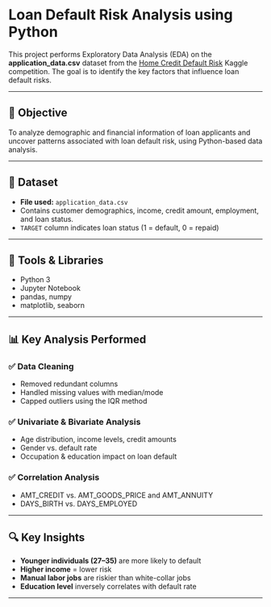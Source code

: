 # Loan Default Risk Analysis using Python

This project performs Exploratory Data Analysis (EDA) on the **application_data.csv** dataset from the [Home Credit Default Risk](https://www.kaggle.com/competitions/home-credit-default-risk) Kaggle competition. The goal is to identify the key factors that influence loan default risks.

---

## 🧠 Objective

To analyze demographic and financial information of loan applicants and uncover patterns associated with loan default risk, using Python-based data analysis.

---

## 📌 Dataset

- **File used:** `application_data.csv`
- Contains customer demographics, income, credit amount, employment, and loan status.
- `TARGET` column indicates loan status (1 = default, 0 = repaid)

---

## 🧰 Tools & Libraries

- Python 3
- Jupyter Notebook
- pandas, numpy
- matplotlib, seaborn

---

## 📊 Key Analysis Performed

### ✅ Data Cleaning
- Removed redundant columns
- Handled missing values with median/mode
- Capped outliers using the IQR method

### ✅ Univariate & Bivariate Analysis
- Age distribution, income levels, credit amounts
- Gender vs. default rate
- Occupation & education impact on loan default

### ✅ Correlation Analysis
- AMT_CREDIT vs. AMT_GOODS_PRICE and AMT_ANNUITY
- DAYS_BIRTH vs. DAYS_EMPLOYED

---

## 🔍 Key Insights

- **Younger individuals (27–35)** are more likely to default
- **Higher income** = lower risk
- **Manual labor jobs** are riskier than white-collar jobs
- **Education level** inversely correlates with default rate

---



